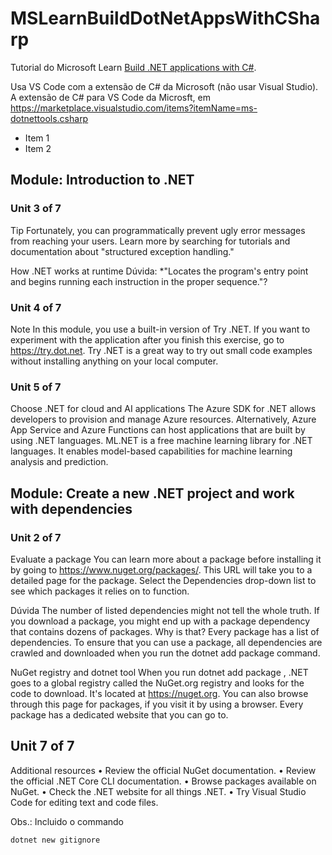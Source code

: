 # MSLearnBuildDotNetAppsWithCSharp
Tutorial do Microsoft Learn [Build .NET applications with C#](https://docs.microsoft.com/en-us/learn/paths/build-dotnet-applications-csharp/).

Usa VS Code com a extensão de C# da Microsoft (não usar Visual Studio). A extensão de C# para VS Code da Microsft, em https://marketplace.visualstudio.com/items?itemName=ms-dotnettools.csharp

- Item 1
- Item 2

## Module: Introduction to .NET
### Unit 3 of 7
Tip
Fortunately, you can programmatically prevent ugly error messages from reaching your users. Learn more by searching for tutorials and documentation about "structured exception handling."

How .NET works at runtime
Dúvida:
*"Locates the program's entry point and begins running each instruction in the proper sequence."?

### Unit 4 of 7
Note
In this module, you use a built-in version of Try .NET. If you want to experiment with the application after you finish this exercise, go to https://try.dot.net. Try .NET is a great way to try out small code examples without installing anything on your local computer.

### Unit 5 of 7
Choose .NET for cloud and AI applications
The Azure SDK for .NET allows developers to provision and manage Azure resources. Alternatively, Azure App Service and Azure Functions can host applications that are built by using .NET languages.
ML.NET is a free machine learning library for .NET languages. It enables model-based capabilities for machine learning analysis and prediction.

## Module: Create a new .NET project and work with dependencies
### Unit 2 of 7
Evaluate a package
You can learn more about a package before installing it by going to https://www.nuget.org/packages/<package name>. This URL will take you to a detailed page for the package. Select the Dependencies drop-down list to see which packages it relies on to function.

Dúvida
The number of listed dependencies might not tell the whole truth. If you download a package, you might end up with a package dependency that contains dozens of packages. Why is that? Every package has a list of dependencies. To ensure that you can use a package, all dependencies are crawled and downloaded when you run the dotnet add package <package name> command.

NuGet registry and dotnet tool
When you run dotnet add package <name of dependency>, .NET goes to a global registry called the NuGet.org registry and looks for the code to download. It's located at https://nuget.org. You can also browse through this page for packages, if you visit it by using a browser. Every package has a dedicated website that you can go to.

## Unit 7 of 7
Additional resources
•	Review the official NuGet documentation.
•	Review the official .NET Core CLI documentation.
•	Browse packages available on NuGet.
•	Check the .NET website for all things .NET.
•	Try Visual Studio Code for editing text and code files.

Obs.: Incluido o commando
```
dotnet new gitignore
```


